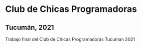 # Club de Chicas Programadoras
## Tucumán, 2021
Trabajo final del Club de Chicas Programadoras Tucuman 2021

